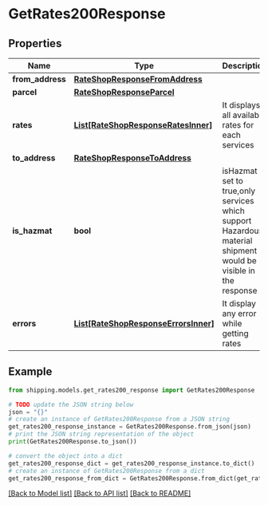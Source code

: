 # GetRates200Response


## Properties

Name | Type | Description | Notes
------------ | ------------- | ------------- | -------------
**from_address** | [**RateShopResponseFromAddress**](RateShopResponseFromAddress.md) |  | [optional] 
**parcel** | [**RateShopResponseParcel**](RateShopResponseParcel.md) |  | [optional] 
**rates** | [**List[RateShopResponseRatesInner]**](RateShopResponseRatesInner.md) | It displays all available rates for each services | [optional] 
**to_address** | [**RateShopResponseToAddress**](RateShopResponseToAddress.md) |  | [optional] 
**is_hazmat** | **bool** | isHazmat if set to true,only services which support Hazardous material shipment would be visible in the response | [optional] 
**errors** | [**List[RateShopResponseErrorsInner]**](RateShopResponseErrorsInner.md) | It display any error while getting rates | [optional] 

## Example

```python
from shipping.models.get_rates200_response import GetRates200Response

# TODO update the JSON string below
json = "{}"
# create an instance of GetRates200Response from a JSON string
get_rates200_response_instance = GetRates200Response.from_json(json)
# print the JSON string representation of the object
print(GetRates200Response.to_json())

# convert the object into a dict
get_rates200_response_dict = get_rates200_response_instance.to_dict()
# create an instance of GetRates200Response from a dict
get_rates200_response_from_dict = GetRates200Response.from_dict(get_rates200_response_dict)
```
[[Back to Model list]](../README.md#documentation-for-models) [[Back to API list]](../README.md#documentation-for-api-endpoints) [[Back to README]](../README.md)


